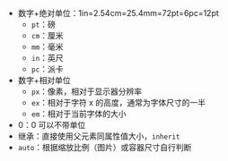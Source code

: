 - 数字+绝对单位：1in=2.54cm=25.4mm=72pt=6pc=12pt
	- `pt`：磅
	- `cm`：厘米
	- `mm`：毫米
	- `in`：英尺
	- `pc`：派卡
- 数字+相对单位
	- `px`：像素，相对于显示器分辨率
	- `ex`：相对于字符 x 的高度，通常为字体尺寸的一半
	- `em`：相对于当前字体的大小
- 0：0 可以不带单位
- 继承：直接使用父元素同属性值大小，`inherit`
- `auto`：根据缩放比例（图片）或容器尺寸自行判断